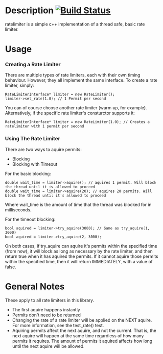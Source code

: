 # Description [![Build Status](https://travis-ci.org/mfycheng/ratelimiter.png?branch=master)](https://travis-ci.org/mfycheng/ratelimiter)

ratelimiter is a simple c++ implementation of a thread safe, basic rate limiter.

# Usage

### Creating a Rate Limiter

There are multiple types of rate limiters, each with their own timing behaviour. However, they all implement
the same interface. To create a rate limiter, simply:

```
RateLimiterInterface* limiter = new RateLimiter();
limiter->set_rate(1.0); // 1 Permit per second
```

You can of course choose another rate limiter (warm up, for example). Alternatively, if the specific rate limiter's consturctor supports it:

```
RateLimiterInterface* limiter = new RateLimiter(1.0); // Creates a ratelimiter with 1 permit per second
```

### Using The Rate Limiter

There are two ways to aquire permits:

  * Blocking
  * Blocking with Timeout

For the basic blocking:

```
double wait_time = limiter->aquire(); // aquires 1 permit. Will block the thread until it is allowed to proceed
double wait_time = limiter->aquire(20); // aquires 20 permits. Will block the thread until it's allowed to proceed
```

Where wait_time is the amount of time that the thread was blocked for in milliseconds.

For the timeout blocking:

```
bool aquired = limiter->try_aquire(3000); // Same as try_aquire(1, 3000)
bool aquired = limiter->try_aquire(2, 3000);
```

On both cases, if try_aquire can aquire it's permits within the specified time (from now), it will block as long as necessary by the rate limiter, and then return true when it has aquired the permits. If it cannot aquire those permits within the specified time, then it will return IMMEDIATELY, with a value of false.

# General Notes

These apply to all rate limiters in this library.

 * The first aquire happens instantly
 * Permits don't need to be returned
 * Changing the rate of a rate limiter will be applied on the NEXT aquire. For more information, see the test_rate() test.
 * Aquiring permits affect the next aquire, and not the current. That is, the next aquire will happen at the same time regardless of how many permits it requires. The amount of permits it aquired affects how long until the next aquire will be allowed.
